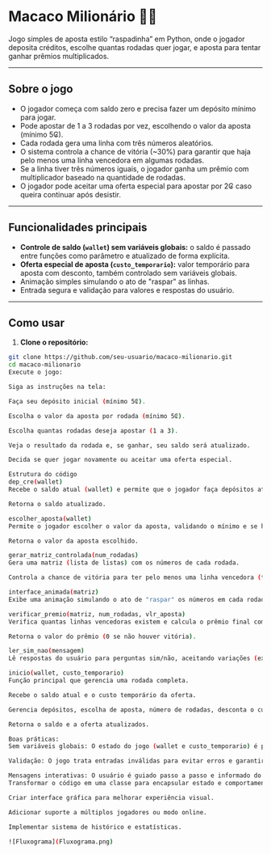 # Macaco Milionário 🎰🐵

Jogo simples de aposta estilo “raspadinha” em Python, onde o jogador deposita créditos, escolhe quantas rodadas quer jogar, e aposta para tentar ganhar prêmios multiplicados.

---

## Sobre o jogo

- O jogador começa com saldo zero e precisa fazer um depósito mínimo para jogar.
- Pode apostar de 1 a 3 rodadas por vez, escolhendo o valor da aposta (mínimo 5₢).
- Cada rodada gera uma linha com três números aleatórios.
- O sistema controla a chance de vitória (~30%) para garantir que haja pelo menos uma linha vencedora em algumas rodadas.
- Se a linha tiver três números iguais, o jogador ganha um prêmio com multiplicador baseado na quantidade de rodadas.
- O jogador pode aceitar uma oferta especial para apostar por 2₢ caso queira continuar após desistir.

---

## Funcionalidades principais

- **Controle de saldo (`wallet`) sem variáveis globais:** o saldo é passado entre funções como parâmetro e atualizado de forma explícita.
- **Oferta especial de aposta (`custo_temporario`):** valor temporário para aposta com desconto, também controlado sem variáveis globais.
- Animação simples simulando o ato de "raspar" as linhas.
- Entrada segura e validação para valores e respostas do usuário.

---

## Como usar

1. **Clone o repositório:**

```bash
git clone https://github.com/seu-usuario/macaco-milionario.git
cd macaco-milionario
Execute o jogo:

Siga as instruções na tela:

Faça seu depósito inicial (mínimo 5₢).

Escolha o valor da aposta por rodada (mínimo 5₢).

Escolha quantas rodadas deseja apostar (1 a 3).

Veja o resultado da rodada e, se ganhar, seu saldo será atualizado.

Decida se quer jogar novamente ou aceitar uma oferta especial.

Estrutura do código
dep_cre(wallet)
Recebe o saldo atual (wallet) e permite que o jogador faça depósitos até ter pelo menos 5₢.

Retorna o saldo atualizado.

escolher_aposta(wallet)
Permite o jogador escolher o valor da aposta, validando o mínimo e se há saldo suficiente.

Retorna o valor da aposta escolhido.

gerar_matriz_controlada(num_rodadas)
Gera uma matriz (lista de listas) com os números de cada rodada.

Controla a chance de vitória para ter pelo menos uma linha vencedora (três números iguais) em cerca de 30% das vezes.

interface_animada(matriz)
Exibe uma animação simulando o ato de "raspar" os números em cada rodada.

verificar_premio(matriz, num_rodadas, vlr_aposta)
Verifica quantas linhas vencedoras existem e calcula o prêmio final com base no multiplicador.

Retorna o valor do prêmio (0 se não houver vitória).

ler_sim_nao(mensagem)
Lê respostas do usuário para perguntas sim/não, aceitando variações (ex: "s", "sim", "n", "não").

inicio(wallet, custo_temporario)
Função principal que gerencia uma rodada completa.

Recebe o saldo atual e o custo temporário da oferta.

Gerencia depósitos, escolha de aposta, número de rodadas, desconta o custo, gera resultados, calcula prêmio e atualiza saldo.

Retorna o saldo e a oferta atualizados.

Boas práticas:
Sem variáveis globais: O estado do jogo (wallet e custo_temporario) é passado explicitamente entre funções, melhorando modularidade e facilitando testes.

Validação: O jogo trata entradas inválidas para evitar erros e garantir boa experiência do usuário.

Mensagens interativas: O usuário é guiado passo a passo e informado do saldo, apostas, resultados e opções.
Transformar o código em uma classe para encapsular estado e comportamentos.

Criar interface gráfica para melhorar experiência visual.

Adicionar suporte a múltiplos jogadores ou modo online.

Implementar sistema de histórico e estatísticas.

![Fluxograma](Fluxograma.png)
